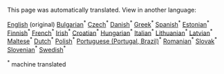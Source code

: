 

























<!--- THIS IS A SUPER UNIQUE IDENTIFIER -->

This page was automatically translated. View in another language:

[English](../en/test) (original) [Bulgarian](../bg/test)<sup>\*</sup> [Czech](../cs/test)<sup>\*</sup> [Danish](../da/test)<sup>\*</sup>  [Greek](../el/test)<sup>\*</sup> [Spanish](../es/test)<sup>\*</sup> [Estonian](../et/test)<sup>\*</sup> [Finnish](../fi/test)<sup>\*</sup> [French](../fr/test)<sup>\*</sup> [Irish](../ga/test)<sup>\*</sup> [Croatian](../hr/test)<sup>\*</sup> [Hungarian](../hu/test)<sup>\*</sup> [Italian](../it/test)<sup>\*</sup> [Lithuanian](../lt/test)<sup>\*</sup> [Latvian](../lv/test)<sup>\*</sup> [Maltese](../mt/test)<sup>\*</sup> [Dutch](../nl/test)<sup>\*</sup> [Polish](../pl/test)<sup>\*</sup> [Portuguese (Portugal, Brazil)](../pt/test)<sup>\*</sup> [Romanian](../ro/test)<sup>\*</sup> [Slovak](../sk/test)<sup>\*</sup> [Slovenian](../sl/test)<sup>\*</sup> [Swedish](../sv/test)<sup>\*</sup> 

<sup>\*</sup> machine translated
